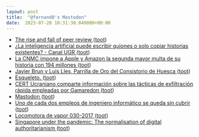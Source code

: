 ```yaml
---
layout: post
title:  "@fernand0's Mastodon"
date:  2023-07-28 10:31:30.849000+00:00
---
```

*  [The rise and fall of peer review ](https://www.experimental-history.com/p/the-rise-and-fall-of-peer-revie) ([toot](https://mastodon.social/@fernand0/110791248501025504))
*  [¿La inteligencia artificial puede escribir guiones o solo copiar historias existentes? - Canal UGR ](https://canal.ugr.es/ugrcomunica/la-inteligencia-artificial-puede-escribir-guiones-o-solo-copiar-historias-existentes) ([toot](https://mastodon.social/@fernand0/110791020298848696))
*  [La CNMC impone a Apple y Amazon la segunda mayor multa de su historia con 194 millones ](https://theobjective.com/economia/2023-07-18/cnmc-apple-amazon-competencia) ([toot](https://mastodon.social/@fernand0/110790850079195734))
*  [Javier Brun y Luis Lles, Parrilla de Oro del Consistorio de Huesca ](https://www.aragonmusical.com/2023/07/javier-brun-y-luis-lles-parrilla-de-oro-del-consistorio-de-huesca) ([toot](https://mastodon.social/@fernand0/110790591832203687))
*  [Esqueleto. ](https://avecesunafoto.wordpress.com/2023/07/27/esqueleto) ([toot](https://mastodon.social/@fernand0/110787282869547536))
*  [CERT Ucraniano comparte información sobre las tácticas de exfiltración rápida empleadas por Gamaredon ](https://unaaldia.hispasec.com/2023/07/cert-ucraniano-comparte-informacion-sobre-las-tacticas-de-exfiltracion-rapida-empleadas-por-gamaredon.htm) ([toot](https://mastodon.social/@fernand0/110787233320575194))
*  [Mastodon ](https://wikimedia.social/abou) ([toot](https://mastodon.social/@fernand0/110786941083351835))
*  [Uno de cada dos empleos de ingeniero informático se queda sin cubrir ](https://cadenaser.com/aragon/2023/07/15/uno-de-cada-dos-empleos-de-ingeniero-informatico-se-queda-sin-cubrir-radio-zaragoza) ([toot](https://mastodon.social/@fernand0/110786840004173780))
*  [Locomotora de vapor 030-2017 ](https://www.flickr.com/photos/fernand0/53057264678) ([toot](https://mastodon.social/@fernand0/110786453384522127))
*  [Singapore under the pandemic: The normalisation of digital authoritarianism ](https://globalvoices.org/2023/07/12/singapore-under-the-pandemic-the-normalisation-of-digital-authoritarianism) ([toot](https://mastodon.social/@fernand0/110786432121881894))
